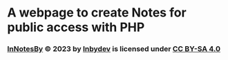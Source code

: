 # A webpage to create Notes for public access with PHP

<h3 xmlns:cc="http://creativecommons.org/ns#" xmlns:dct="http://purl.org/dc/terms/">
<a property="dct:title" rel="cc:attributionURL" href="https://github.com/Inbydev/InNotesBy">InNotesBy</a> © 2023
by
<a rel="cc:attributionURL dct:creator" property="cc:attributionName" href="https://github.com/Inbydev">Inbydev</a>
is licensed under
<a href="http://creativecommons.org/licenses/by-sa/4.0/?ref=chooser-v1" target="_blank" rel="license noopener noreferrer" style="display:inline-block;">CC BY-SA 4.0
</a>
</h3> 
